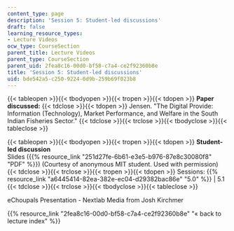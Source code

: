 ```yaml
---
content_type: page
description: 'Session 5: Student-led discussions'
draft: false
learning_resource_types:
- Lecture Videos
ocw_type: CourseSection
parent_title: Lecture Videos
parent_type: CourseSection
parent_uid: 2fea8c16-00d0-bf58-c7a4-ce2f92360b8e
title: 'Session 5: Student-led discussions'
uid: bde542a5-c250-9224-0d9b-259b69f023b8
---
```

{{< tableopen >}}{{< tbodyopen >}}{{< tropen >}}{{< tdopen >}}
**Paper discussed:**
{{< tdclose >}}{{< tdopen >}}
Jensen. "The Digital Provide: Information (Technology), Market Performance, and Welfare in the South Indian Fisheries Sector."
{{< tdclose >}}{{< trclose >}}{{< tbodyclose >}}{{< tableclose >}}

{{< tableopen >}}{{< tbodyopen >}}{{< tropen >}}{{< tdopen >}}
**Student-led discussion**     
Slides ({{% resource_link "251d27fe-6b61-e3e5-b976-87e8c30080f8" "PDF" %}}) (Courtesy of anonymous MIT student. Used with permission)
{{< tdclose >}}{{< trclose >}}{{< tropen >}}{{< tdopen >}}
Sessions: {{% resource_link "a6445414-82ea-382e-ec04-d29382bac86e" "5.0" %}} | 5.1
{{< tdclose >}}{{< trclose >}}{{< tbodyclose >}}{{< tableclose >}}

eChoupals Presentation - Nextlab Media from Josh Kirchmer

{{% resource_link "2fea8c16-00d0-bf58-c7a4-ce2f92360b8e" "« back to lecture index" %}}